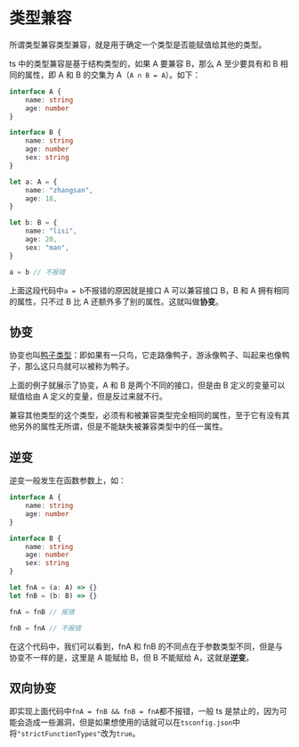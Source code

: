 # 类型兼容

所谓类型兼容类型兼容，就是用于确定一个类型是否能赋值给其他的类型。

ts 中的类型兼容是基于结构类型的，如果 A 要兼容 B，那么 A 至少要具有和 B 相同的属性，即 A 和 B 的交集为 A（`A ∩ B = A`）。如下：

```ts
interface A {
	name: string
	age: number
}

interface B {
	name: string
	age: number
	sex: string
}

let a: A = {
	name: "zhangsan",
	age: 18,
}

let b: B = {
	name: "lisi",
	age: 20,
	sex: "man",
}

a = b // 不报错
```

上面这段代码中`a = b`不报错的原因就是接口 A 可以兼容接口 B，B 和 A 拥有相同的属性，只不过 B 比 A 还额外多了别的属性。这就叫做**协变**。

## 协变

协变也叫[鸭子类型](https://baike.baidu.com/item/鸭子类型/10845665)：即如果有一只鸟，它走路像鸭子，游泳像鸭子、叫起来也像鸭子，那么这只鸟就可以被称为鸭子。

上面的例子就展示了协变，A 和 B 是两个不同的接口，但是由 B 定义的变量可以赋值给由 A 定义的变量，但是反过来就不行。

兼容其他类型的这个类型，必须有和被兼容类型完全相同的属性，至于它有没有其他另外的属性无所谓，但是不能缺失被兼容类型中的任一属性。

## 逆变

逆变一般发生在函数参数上，如：

```ts
interface A {
	name: string
	age: number
}

interface B {
	name: string
	age: number
	sex: string
}

let fnA = (a: A) => {}
let fnB = (b: B) => {}

fnA = fnB // 报错

fnB = fnA // 不报错
```

在这个代码中，我们可以看到，fnA 和 fnB 的不同点在于参数类型不同，但是与协变不一样的是，这里是 A 能赋给 B，但 B 不能赋给 A，这就是**逆变**。

## 双向协变

即实现上面代码中`fnA = fnB && fnB = fnA`都不报错，一般 ts 是禁止的，因为可能会造成一些漏洞，但是如果想使用的话就可以在`tsconfig.json`中将`"strictFunctionTypes"`改为`true`。
